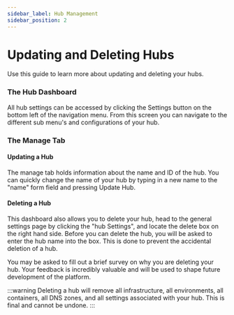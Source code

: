 ```yaml
---
sidebar_label: Hub Management
sidebar_position: 2
---
```


# Updating and Deleting Hubs
Use this guide to learn more about updating and deleting your hubs.

### The Hub Dashboard
All hub settings can be accessed by clicking the Settings button on the bottom left of the navigation menu. From this screen you can navigate to the different sub menu's and configurations of your hub.


### The Manage Tab
#### Updating a Hub
The manage tab holds information about the name and ID of the hub. You can quickly change the name of your hub by typing in a new name to the "name" form field and pressing Update Hub.


#### Deleting a Hub
This dashboard also allows you to delete your hub, head to the general settings page by clicking the "hub Settings", and locate the delete box on the right hand side. Before you can delete the hub, you will be asked to enter the hub name into the box. This is done to prevent the accidental deletion of a hub.

You may be asked to fill out a brief survey on why you are deleting your hub. Your feedback is incredibly valuable and will be used to shape future development of the platform.

:::warning
Deleting a hub will remove all infrastructure, all environments, all containers, all DNS zones, and all settings associated with your hub. This is final and cannot be undone.
:::